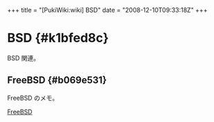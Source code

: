 +++
title = "[PukiWiki:wiki] BSD"
date = "2008-12-10T09:33:18Z"
+++

# BSD  {#k1bfed8c}
BSD 関連。


## FreeBSD  {#b069e531}
FreeBSD のメモ。

[FreeBSD](/archive/wiki/BSD/FreeBSD/ "FreeBSD")
